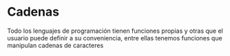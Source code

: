# Cadenas

Todo los lenguajes de programación tienen funciones propias y otras que el usuario puede definir a su conveniencia, entre ellas tenemos funciones que manipulan cadenas de caracteres



